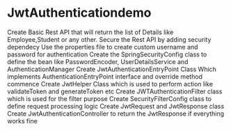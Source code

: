 # JwtAuthenticationdemo
Create Basic Rest API that will return the list of Details like Employee,Student or any other.
Secure the Rest API by adding security dependecy
Use the properties file to create custom username and password for authentication
Create the SpringSecurityConfig class to define the bean like PasswordEncoder, UserDetailsService and AuthenticationManager
Create JwtAuthenticationEntryPoint Class Which implements AuthenticationEntryPoint interface and override method commence
Create JwtHelper Class which is used to perform action like validateToken and generateToken etc
Create JWTAuthenticationFilter class which is used for the filter purpose
Create SecurityFilterConfig class to define request processing logic
Create JwtRequest and JwtResponse class
Create JwtAuthenticationController to return the JwtResponse if everything works fine
